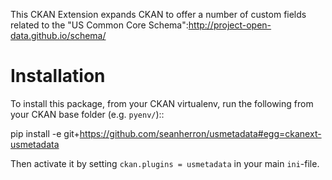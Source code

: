 This CKAN Extension expands CKAN to offer a number of custom fields related to the "US Common Core Schema":http://project-open-data.github.io/schema/

Installation
============

To install this package, from your CKAN virtualenv, run the following from your CKAN base folder (e.g. ``pyenv/``)::

  pip install -e git+https://github.com/seanherron/usmetadata#egg=ckanext-usmetadata

Then activate it by setting ``ckan.plugins = usmetadata`` in your main ``ini``-file.
